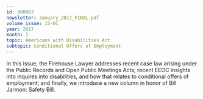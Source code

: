```yaml
---
id: 000063
newsletter: January_2017_FINAL.pdf
volume_issue: 15-01
year: 2017
month: 1
topic: Americans with Disabilities Act
subtopic: Conditional Offers of Employment
---
```


In this issue, the Firehouse Lawyer addresses recent case law arising under the Public Records and Open Public Meetings Acts; recent EEOC insights into inquires into disabilities, and how that relates to conditional offers of employment; and finally, we introduce a new column in honor of Bill Jarmon: Safety Bill.